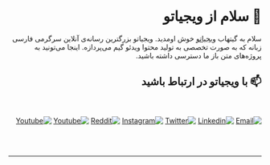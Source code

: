 
<div dir="rtl">

# 👋 سلام از ویجیاتو
   سلام به گیتهاب [ویجیاتو](https://vigiato.net) خوش اومدید. ویجیاتو بزرگترین رسانه‌ی آنلاین سرگرمی فارسی زبانه که به صورت تخصصی به تولید محتوا ویدئو گیم می‌پردازه. اینجا می‌تونید به پروژه‌های متن باز ما دسترسی داشته باشید. 

   
   ## 📫 با ویجیاتو در ارتباط باشید
<br>

[![Email](https://img.shields.io/badge/Email-EA4335?&style=for-the-badge&logo=Gmail&logoColor=white)](hinfo@vigiato.net)
[![Linkedin](https://img.shields.io/badge/Linkedin-0077B5?style=for-the-badge&logo=linkedin&logoColor=white)](https://www.linkedin.com/company/vigiato)
[![Twitter](https://img.shields.io/badge/Twitter-1DA1F2?style=for-the-badge&logo=twitter&logoColor=white)](https://twitter.com/Vigiatonet)
[![Instagram](https://img.shields.io/badge/Instagram-E4405F?&style=for-the-badge&logo=Instagram&logoColor=white)](https://www.instagram.com/vigiatonet)
[![Reddit](https://img.shields.io/badge/Reddit-FF4500?style=for-the-badge&logo=reddit&logoColor=white)](https://www.reddit.com/user/#)
[![Youtube](https://img.shields.io/badge/youtube-#FF0000?style=for-the-badge&logo=youtube&logoColor=white)](https://www.youtube.com/@Vigiato)
[![Youtube](https://img.shields.io/youtube/channel/subscribers-#FF0000?style=for-the-badge&logo=youtube&logoColor=white)](https://www.youtube.com/@VigiatoPLUS/)

<br><br>

   ***

  
  </div>
